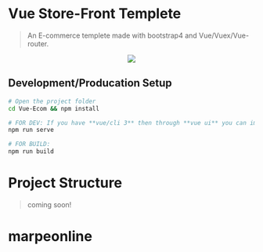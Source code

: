 # Vue Store-Front Templete

> An E-commerce templete made with bootstrap4
> and Vue/Vuex/Vue-router.


<p align="center">
  <img src="https://i.imgur.com/LMRIylM.png">
</p>

## Development/Producation Setup

``` bash
# Open the project folder
cd Vue-Ecom && npm install

# FOR DEV: If you have **vue/cli 3** then through **vue ui** you can import the file and serve it. else 
npm run serve

# FOR BUILD: 
npm run build
```

# Project Structure 

>coming soon!
# marpeonline
